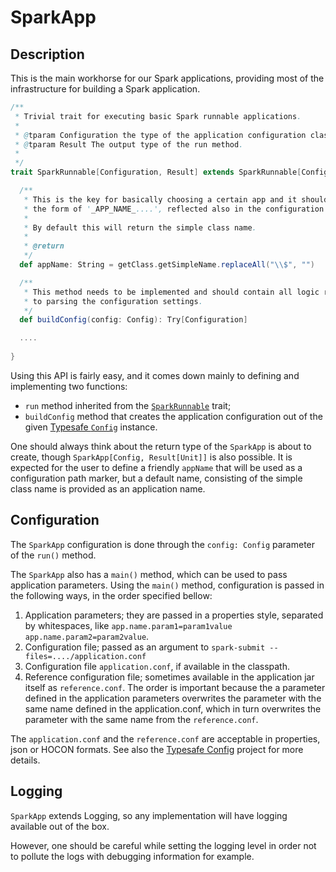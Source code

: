 # SparkApp


## Description

This is the main workhorse for our Spark applications, providing most of the infrastructure for building
a Spark application.

```scala
/**
 * Trivial trait for executing basic Spark runnable applications.
 *
 * @tparam Configuration the type of the application configuration class.
 * @tparam Result The output type of the run method.
 *
 */
trait SparkRunnable[Configuration, Result] extends SparkRunnable[Configuration, Result] with Logging {

  /**
   * This is the key for basically choosing a certain app and it should have
   * the form of '_APP_NAME_....', reflected also in the configuration structure.
   *
   * By default this will return the simple class name.
   *
   * @return
   */
  def appName: String = getClass.getSimpleName.replaceAll("\\$", "")

  /**
   * This method needs to be implemented and should contain all logic related
   * to parsing the configuration settings.
   */
  def buildConfig(config: Config): Try[Configuration]

  ....
  
}
```
 
Using this API is fairly easy, and it comes down mainly to defining and implementing two functions:
 - `run` method inherited from the [`SparkRunnable`](spark-runnable.md) trait;
 - `buildConfig` method that creates the application configuration out of the given
    [Typesafe `Config`](https://github.com/lightbend/config/blob/master/config/src/main/java/com/typesafe/config/Config.java)
    instance.

One should always think about the return type of the `SparkApp` is about to create, though
`SparkApp[Config, Result[Unit]]` is also possible.
It is expected for the user to define a friendly `appName` that will be used as a configuration path marker, but a
default name, consisting of the simple class name is provided as an application name.


## Configuration

The `SparkApp` configuration is done through the `config: Config` parameter of the `run()` method. 

The `SparkApp` also has a `main()` method, which can be used to pass application parameters.
Using the `main()` method, configuration is passed in the following ways, in the order specified bellow:
1. Application parameters; they are passed in a properties style, separated by whitespaces, like
    `app.name.param1=param1value app.name.param2=param2value`.
2. Configuration file; passed as an argument to `spark-submit --files=..../application.conf`
3. Configuration file `application.conf`, if available in the classpath.
4. Reference configuration file; sometimes available in the application jar itself as `reference.conf`.
The order is important because the a parameter defined in the application parameters overwrites the parameter
    with the same name defined in the application.conf, which in turn overwrites the parameter with the same name
    from the `reference.conf`.

The `application.conf` and the `reference.conf` are acceptable in properties, json or HOCON formats.
See also the [Typesafe Config](https://github.com/typesafehub/config) project for more details.


## Logging

`SparkApp` extends Logging, so any implementation will have logging available out of the box.

However, one should be careful while setting the logging level in order not to pollute the logs with debugging
information for example.

